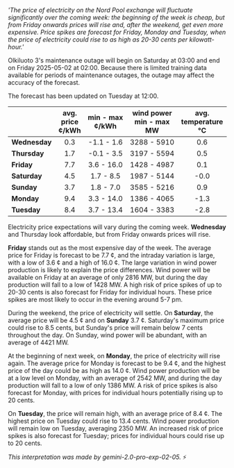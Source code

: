 *'The price of electricity on the Nord Pool exchange will fluctuate significantly over the coming week: the beginning of the week is cheap, but from Friday onwards prices will rise and, after the weekend, get even more expensive. Price spikes are forecast for Friday, Monday and Tuesday, when the price of electricity could rise to as high as 20-30 cents per kilowatt-hour.'*

Olkiluoto 3's maintenance outage will begin on Saturday at 03:00 and end on Friday 2025-05-02 at 02:00. Because there is limited training data available for periods of maintenance outages, the outage may affect the accuracy of the forecast.

The forecast has been updated on Tuesday at 12:00.

|  | avg.<br>price<br>¢/kWh | min - max<br>¢/kWh | wind power<br>min - max<br>MW | avg.<br>temperature<br>°C |
|:-------------|:----------------:|:----------------:|:-------------:|:-------------:|
| **Wednesday** | 0.3 | -1.1 - 1.6 | 3288 - 5910 | 0.6 |
| **Thursday**    | 1.7 | -0.1 - 3.5 | 3197 - 5594 | 0.5 |
| **Friday**  | 7.7 | 3.6 - 16.0 | 1428 - 4987 | 0.1 |
| **Saturday**   | 4.5 | 1.7 - 8.5  | 1987 - 5144 | -0.0 |
| **Sunday**  | 3.7 | 1.8 - 7.0  | 3585 - 5216 | 0.9 |
| **Monday**  | 9.4 | 3.3 - 14.0 | 1386 - 4065 | -1.3 |
| **Tuesday**    | 8.4 | 3.7 - 13.4 | 1604 - 3383 | -2.8 |

Electricity price expectations will vary during the coming week. **Wednesday** and Thursday look affordable, but from Friday onwards prices will rise.

**Friday** stands out as the most expensive day of the week. The average price for Friday is forecast to be 7.7 ¢, and the intraday variation is large, with a low of 3.6 ¢ and a high of 16.0 ¢. The large variation in wind power production is likely to explain the price differences. Wind power will be available on Friday at an average of only 2816 MW, but during the day production will fall to a low of 1428 MW. A high risk of price spikes of up to 20-30 cents is also forecast for Friday for individual hours. These price spikes are most likely to occur in the evening around 5-7 pm.

During the weekend, the price of electricity will settle. On **Saturday**, the average price will be 4.5 ¢ and on **Sunday** 3.7 ¢. Saturday's maximum price could rise to 8.5 cents, but Sunday's price will remain below 7 cents throughout the day. On Sunday, wind power will be abundant, with an average of 4421 MW.

At the beginning of next week, on **Monday**, the price of electricity will rise again. The average price for Monday is forecast to be 9.4 ¢, and the highest price of the day could be as high as 14.0 ¢. Wind power production will be at a low level on Monday, with an average of 2542 MW, and during the day production will fall to a low of only 1386 MW. A risk of price spikes is also forecast for Monday, with prices for individual hours potentially rising up to 20 cents.

On **Tuesday**, the price will remain high, with an average price of 8.4 ¢. The highest price on Tuesday could rise to 13.4 cents. Wind power production will remain low on Tuesday, averaging 2350 MW. An increased risk of price spikes is also forecast for Tuesday; prices for individual hours could rise up to 20 cents.

*This interpretation was made by gemini-2.0-pro-exp-02-05.* ⚡️

